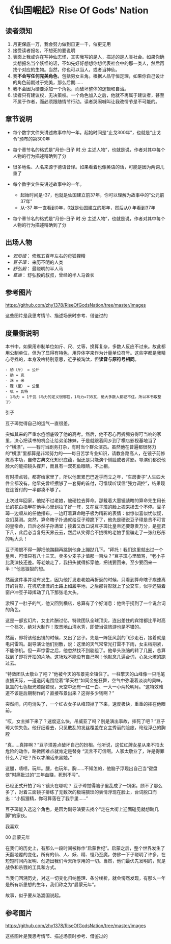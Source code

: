 # 《仙国崛起》Rise Of Gods' Nation

## 读者须知

1. 月更保底一万，我会努力做到日更一千，催更无用
2. 接受读者报名，不想死的要说明
3. 表面上我或许在写神仙志怪，其实我写的是人，描述的是人类社会。如果你确实想报名当个妖怪的话，不如先好好想想你想代表社会中的那一类人，然后再找个对应的生物。当然，你也可以当人，或者当神仙。
4. 我**不会写任何完美角色**，包括男女主角。根据人品守恒定理，如果你自己设计的角色前期过于完美，那么后期……
5. 我不会因为硬要添加一个角色，而破坏整体的逻辑和自洽。
6. 读者只有建议权，无决策权。一个角色加入之后，他就不再属于建议者，甚至不属于作者，而必须跟随情节行动。读者哭闹喊叫让我改情节是不可能的。

## 章节说明

+ 每个数字文件夹讲述故事中的一年。起始时间是“止戈300年”，也就是“止戈令”颁布的第300年
+ 每个章节名的格式是“月份-日子 时.分 主述人物”，也就是说，作者对其中每个人物的行为描述精确到了分
+ 很多地名、人名来源于德语音译。如果看着也像英语的话，可能是因为两词儿重了

+ 每个数字文件夹讲述故事中的一年。  
  - 起始时间是-37，也就是仙国建立前37年，你可以理解为故事中的“公元前37年”  
  - 从-37 年一直看到0年，0就是仙国建立的那年，然后从0 年看到37年  
+ 每个章节名的格式是“月份-日子 时.分 主述人物”，也就是说，作者对其中每个人物的行为描述精确到了分

## 出场人物

+ *安彤娅*： 修炼五百年左右的母狐狸精
+ *豆子璋*： 来历不明的人类
+ *舒弘毅*： 最聪明的半人马
+ *葛迪*： 舒弘毅的叔叔，曾经的半人马酋长

## 参考图片

https://github.com/zhy1378/RiseOfGodsNation/tree/master/images

这些图片是我思考情节、描述场景时参考、借鉴过的

## 度量衡说明

本书中，如果用市制单位如斤、尺、丈等，换算复杂，多数人反应不过来。故此都用公制单位，但为了显得有特色，用异体字来作为计量单位符号。这些字都是我精心寻找的，本身没啥特别意思，近乎被淘汰，但**读音与原符号相同**。

	- 劤（斤） = 公斤
	- 勀 = 克
	- 洣 = 米
	- 䧉（里） = 公里
	- 咓 = 瓦特
	- 1马力 = 1千瓦（马力的定义很邪性，1马力=735瓦，绝大多数人都记不住，所以本书取整了）

引子

豆子璋觉得自己的运气一直很差。

突如其来的严重水痘彻底毁了他的高考。然后，他不忍心再折腾穷得叮当响的家里，决心把读书的机会让给弟弟妹妹，于是就跟着同乡到了横店影视基地当了个“横漂”，——有时当剧务打杂，有时当个群众演员。虽然他在普遍都很努力的“横漂”里都算是非常努力的——每日苦学专业知识，请教各路高人，在镜子前修炼基本功，自修古典文化知识底蕴，但还是只能演个侧脸或者背影。导演们都说他脸大的能把镜头撑开，而且有一双死鱼眼睛，不上相。

有时攒点钱，都寄给家里了，所以他累累巴巴近乎而立之年，“车房妻子”人生四大件全都没有。他早先曾经攒够了一套房的首付，可惜误听误信“强力调控”，结果现在连首付的一半都凑不够了。

上次过年回家，他拗不过老娘，被硬拉去算命。那戴着大墨镜装瞎的算命先生用长长的花白指甲在他手心里划拉了好一阵，又在豆子璋的脸上捏来揉去个不停。豆子璋一边顺从的任他摆布，一边盯着算命瞎子极为精彩的表情：似惊似喜似忧似疑，变幻莫测。突然，算命瞎子扑通就给豆子璋跪下了，他先是硬说豆子璋是贵不可言的皇帝命，日后必然子孙满堂；接着又改口说豆子璋比皇帝还要尊贵万分，是星君下凡，此后必当复归天界云云，然后从笑得合不拢嘴的老娘手里骗走了一张红彤彤的毛大头！

豆子璋恨不得一脚把他踹翻再跳到他身上蹦跶几下。“拜托！我们这里就出过一个皇帝，可惜只有八十三天。卖多少麦子才值那一百块？”豆子璋心里暗骂，“老小子比我演技还差。等老娘走了，我扭头就得拆穿他，把钱要回来。至少要回来一半！”他恶狠狠的想。

然而这件事并没有发生，因为他打发走老娘再折返的时候，只看到算命瞎子疾速离开的背影，在坑坑洼洼的土路上如履平地，之后那背影就上了公交车，似乎还隔着窗户冲豆子璋挥动了几下那张毛大头。

淤积了一肚子的气，他又回到横店，总算有了个好消息：他终于捞到了一个说台词的角色。

这是一部玄幻片，女主片酬过亿，特效团队全球顶尖，连出差住的宾馆都比平时高一个档次，绝对大制作！取景地山清水秀，即使当做旅游也是不错的。

然而，即将该他出镜的时候，又出了岔子。先是一阵狂风刮的飞沙走石，接着就是电闪雷鸣。副导演让他们别散，说：这里的天气常常光打雷不下雨，女主档期紧，不能停机。但一声惊雷之后，他忽然找不到剧组了。他晕头涨脑的转了几圈，总算找到了即将开拍的片场。这场戏不能没有自己啊！他默念几遍台词，心急火燎的跑过去。

“特效团队太敬业了吧？”他被今天的布景完全镇住了。一柱擎天的山峰像一只毛笔直插天际，一道道闪电围绕着“擎天柱”如同金蛇狂舞，空气中弥漫着淡淡的臭味，氤氲的七色极光若隐若现，天空中还有一红一白、一大一小两轮明月。“这特效难道不该是后期制作的？直接布景出来？这得多少钱啊？”

突然间，闪电消失了，一个红衣女子从峰顶掉了下来，速度极快，重重的摔在他眼前。

“哎，女主掉下来了？速度这么快，吊威亚了吗？别是演出事故，摔死了吧？”豆子璋大惊失色。他仔细看去，只见散乱的发丝覆盖在女主秀丽的脸庞，玲珑浮凸的胸膛

“真……真摔啊？”豆子璋差点破坏自己的扮相。他听说，这位红牌女星从来不拍太危险的动作，略微困难点就肯定是替身 “流言不可信啊。人家太敬业了，许是得罪什么人了吧？所以才编话来黑她。”

这腿，啧啧，玩年。腰，也玩年。胸……不知怎的，他脑子浮现出自己当“键盘侠”时痛批过的“三年血赚，死刑不亏”。

已经正式开拍了吗？镜头在哪呢？ 豆子璋觉得脑子里乱成了一锅粥。顾不了那么多了，对着三面镜子排练了无数次的极端猥琐的表情浮现在脸上，台词脱口而出：“小狐狸精，你可算落在了我手里……”

豆子璋能入选这个角色，是因为副导演要去找个“走在大街上迎面碰见就想踹几脚”的家伙。

我喜欢

00 启蒙元年

在我们的历史上，有那么一段时间被称作“启蒙世纪”。启蒙之后，整个世界发生了天翻地覆的变化，所有的仙、人、妖、精、怪乃至魔，仿佛一下子聪明了许多，在短短时间内发明、创造出我们今天所享用的一切。当然，他们最优先发明的，就是战争和杀戮的工具和方式。

当我们回溯历史，对这一切变化归纳整理、条分缕析，就会愕然发现，有那么一年是所有新思想的生年，我们称之为“启蒙元年”。

故事，似乎要从洛嵩国说起。

## 参考图片

https://github.com/zhy1378/RiseOfGodsNation/tree/master/images

这些图片是我思考情节、描述场景时参考、借鉴过的
